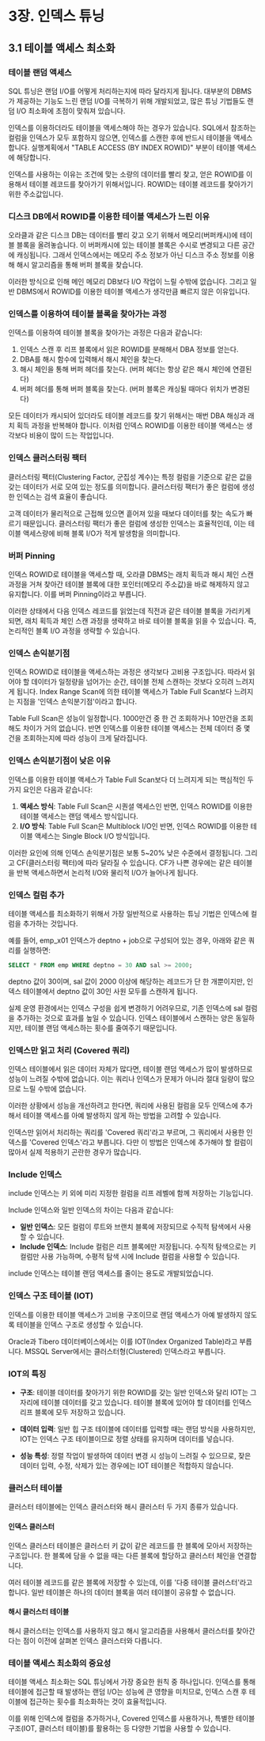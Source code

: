 # 3장. 인덱스 튜닝

## 3.1 테이블 액세스 최소화

### 테이블 랜덤 액세스

SQL 튜닝은 랜덤 I/O를 어떻게 처리하는지에 따라 달라지게 됩니다. 대부분의 DBMS가 제공하는 기능도 느린 랜덤 I/O를 극복하기 위해 개발되었고, 많은 튜닝 기법들도 랜덤 I/O 최소화에 초점이 맞춰져 있습니다.

인덱스를 이용하더라도 테이블을 액세스해야 하는 경우가 있습니다. SQL에서 참조하는 컬럼을 인덱스가 모두 포함하지 않으면, 인덱스를 스캔한 후에 반드시 테이블을 액세스합니다. 실행계획에서 "TABLE ACCESS (BY INDEX ROWID)" 부분이 테이블 액세스에 해당합니다.

인덱스를 사용하는 이유는 조건에 맞는 소량의 데이터를 빨리 찾고, 얻은 ROWID를 이용해서 테이블 레코드를 찾아가기 위해서입니다. ROWID는 테이블 레코드를 찾아가기 위한 주소값입니다.

### 디스크 DB에서 ROWID를 이용한 테이블 액세스가 느린 이유

오라클과 같은 디스크 DB는 데이터를 빨리 갖고 오기 위해서 메모리(버퍼캐시)에 테이블 블록을 올려놓습니다. 이 버퍼캐시에 있는 테이블 블록은 수시로 변경되고 다른 공간에 캐싱됩니다. 그래서 인덱스에서는 메모리 주소 정보가 아닌 디스크 주소 정보를 이용해 해시 알고리즘을 통해 버퍼 블록을 찾습니다.

이러한 방식으로 인해 메인 메모리 DB보다 I/O 작업이 느릴 수밖에 없습니다. 그리고 일반 DBMS에서 ROWID를 이용한 테이블 액세스가 생각만큼 빠르지 않은 이유입니다.

### 인덱스를 이용하여 테이블 블록을 찾아가는 과정

인덱스를 이용하여 테이블 블록을 찾아가는 과정은 다음과 같습니다:

1. 인덱스 스캔 후 리프 블록에서 읽은 ROWID를 분해해서 DBA 정보를 얻는다.
2. DBA를 해시 함수에 입력해서 해시 체인을 찾는다.
3. 해시 체인을 통해 버퍼 헤더를 찾는다. (버퍼 헤더는 항상 같은 해시 체인에 연결된다)
4. 버퍼 헤더를 통해 버퍼 블록을 찾는다. (버퍼 블록은 캐싱될 때마다 위치가 변경된다)

모든 데이터가 캐시되어 있더라도 테이블 레코드를 찾기 위해서는 매번 DBA 해싱과 래치 획득 과정을 반복해야 합니다. 이처럼 인덱스 ROWID를 이용한 테이블 액세스는 생각보다 비용이 많이 드는 작업입니다.

### 인덱스 클러스터링 팩터

클러스터링 팩터(Clustering Factor, 군집성 계수)는 특정 컬럼을 기준으로 같은 값을 갖는 데이터가 서로 모여 있는 정도를 의미합니다. 클러스터링 팩터가 좋은 컬럼에 생성한 인덱스는 검색 효율이 좋습니다.

고객 데이터가 물리적으로 근접해 있으면 흩어져 있을 때보다 데이터를 찾는 속도가 빠르기 때문입니다. 클러스터링 팩터가 좋은 컬럼에 생성한 인덱스는 효율적인데, 이는 테이블 액세스량에 비해 블록 I/O가 적게 발생함을 의미합니다.

### 버퍼 Pinning

인덱스 ROWID로 테이블을 액세스할 때, 오라클 DBMS는 래치 획득과 해시 체인 스캔 과정을 거쳐 찾아간 테이블 블록에 대한 포인터(메모리 주소값)을 바로 해제하지 않고 유지합니다. 이를 버퍼 Pinning이라고 부릅니다.

이러한 상태에서 다음 인덱스 레코드를 읽었는데 직전과 같은 테이블 블록을 가리키게 되면, 래치 획득과 체인 스캔 과정을 생략하고 바로 테이블 블록을 읽을 수 있습니다. 즉, 논리적인 블록 I/O 과정을 생략할 수 있습니다.

### 인덱스 손익분기점

인덱스 ROWID로 테이블을 액세스하는 과정은 생각보다 고비용 구조입니다. 따라서 읽어야 할 데이터가 일정량을 넘어가는 순간, 테이블 전체 스캔하는 것보다 오히려 느려지게 됩니다. Index Range Scan에 의한 테이블 액세스가 Table Full Scan보다 느려지는 지점을 '인덱스 손익분기점'이라고 합니다.

Table Full Scan은 성능이 일정합니다. 1000만건 중 한 건 조회하거나 10만건을 조회해도 차이가 거의 없습니다. 반면 인덱스를 이용한 테이블 액세스는 전체 데이터 중 몇 건을 조회하는지에 따라 성능이 크게 달라집니다.

### 인덱스 손익분기점이 낮은 이유

인덱스를 이용한 테이블 액세스가 Table Full Scan보다 더 느려지게 되는 핵심적인 두 가지 요인은 다음과 같습니다:

1. **액세스 방식**: Table Full Scan은 시퀀셜 액세스인 반면, 인덱스 ROWID를 이용한 테이블 액세스는 랜덤 액세스 방식입니다.
2. **I/O 방식**: Table Full Scan은 Multiblock I/O인 반면, 인덱스 ROWID를 이용한 테이블 액세스는 Single Block I/O 방식입니다.

이러한 요인에 의해 인덱스 손익분기점은 보통 5~20% 낮은 수준에서 결정됩니다. 그리고 CF(클러스터링 팩터)에 따라 달라질 수 있습니다. CF가 나쁜 경우에는 같은 테이블을 반복 액세스하면서 논리적 I/O와 물리적 I/O가 늘어나게 됩니다.

### 인덱스 컬럼 추가

테이블 액세스를 최소화하기 위해서 가장 일반적으로 사용하는 튜닝 기법은 인덱스에 컬럼을 추가하는 것입니다.

예를 들어, emp_x01 인덱스가 deptno + job으로 구성되어 있는 경우, 아래와 같은 쿼리를 실행하면:

```sql
SELECT * FROM emp WHERE deptno = 30 AND sal >= 2000;
```

deptno 값이 30이며, sal 값이 2000 이상에 해당하는 레코드가 단 한 개뿐이지만, 인덱스 테이블에서 deptno 값이 30인 사원 모두를 스캔하게 됩니다.

실제 운영 환경에서는 인덱스 구성을 쉽게 변경하기 어려우므로, 기존 인덱스에 sal 컬럼을 추가하는 것으로 효과를 높일 수 있습니다. 인덱스 테이블에서 스캔하는 양은 동일하지만, 테이블 랜덤 액세스하는 횟수를 줄여주기 때문입니다.

### 인덱스만 읽고 처리 (Covered 쿼리)

인덱스 테이블에서 읽은 데이터 자체가 많다면, 테이블 랜덤 액세스가 많이 발생하므로 성능이 느려질 수밖에 없습니다. 이는 쿼리나 인덱스가 문제가 아니라 절대 일량이 많으므로 느릴 수밖에 없습니다.

이러한 상황에서 성능을 개선하려고 한다면, 쿼리에 사용된 컬럼을 모두 인덱스에 추가해서 테이블 액세스를 아예 발생하지 않게 하는 방법을 고려할 수 있습니다.

인덱스만 읽어서 처리하는 쿼리를 'Covered 쿼리'라고 부르며, 그 쿼리에서 사용한 인덱스를 'Covered 인덱스'라고 부릅니다. 다만 이 방법은 인덱스에 추가해야 할 컬럼이 많아서 실제 적용하기 곤란한 경우가 많습니다.

### Include 인덱스

include 인덱스는 키 외에 미리 지정한 컬럼을 리프 레벨에 함께 저장하는 기능입니다.

Include 인덱스와 일반 인덱스의 차이는 다음과 같습니다:

- **일반 인덱스**: 모든 컬럼이 루트와 브랜치 블록에 저장되므로 수직적 탐색에서 사용할 수 있습니다.
- **Include 인덱스**: Include 컬럼은 리프 블록에만 저장됩니다. 수직적 탐색으로는 키 컬럼만 사용 가능하며, 수평적 탐색 시에 Include 컬럼을 사용할 수 있습니다.

include 인덱스는 테이블 랜덤 액세스를 줄이는 용도로 개발되었습니다.

### 인덱스 구조 테이블 (IOT)

인덱스를 이용한 테이블 액세스가 고비용 구조이므로 랜덤 액세스가 아예 발생하지 않도록 테이블을 인덱스 구조로 생성할 수 있습니다.

Oracle과 Tibero 데이터베이스에서는 이를 IOT(Index Organized Table)라고 부릅니다. MSSQL Server에서는 클러스터형(Clustered) 인덱스라고 부릅니다.

### IOT의 특징

- **구조**: 테이블 데이터를 찾아가기 위한 ROWID를 갖는 일반 인덱스와 달리 IOT는 그 자리에 테이블 데이터를 갖고 있습니다. 테이블 블록에 있어야 할 데이터를 인덱스 리프 블록에 모두 저장하고 있습니다.

- **데이터 입력**: 일반 힙 구조 테이블에 데이터를 입력할 때는 랜덤 방식을 사용하지만, IOT는 인덱스 구조 테이블이므로 정렬 상태를 유지하며 데이터를 넣습니다.

- **성능 특성**: 정렬 작업이 발생하여 데이터 변경 시 성능이 느려질 수 있으므로, 잦은 데이터 입력, 수정, 삭제가 있는 경우에는 IOT 테이블은 적합하지 않습니다.

### 클러스터 테이블

클러스터 테이블에는 인덱스 클러스터와 해시 클러스터 두 가지 종류가 있습니다.

#### 인덱스 클러스터

인덱스 클러스터 테이블은 클러스터 키 값이 같은 레코드를 한 블록에 모아서 저장하는 구조입니다. 한 블록에 담을 수 없을 때는 다른 블록에 할당하고 클러스터 체인을 연결합니다.

여러 테이블 레코드를 같은 블록에 저장할 수 있는데, 이를 '다중 테이블 클러스터'라고 합니다. 일반 테이블은 하나의 데이터 블록을 여러 테이블이 공유할 수 없습니다.

#### 해시 클러스터 테이블

해시 클러스터는 인덱스를 사용하지 않고 해시 알고리즘을 사용해서 클러스터를 찾아간다는 점이 이전에 살펴본 인덱스 클러스터와 다릅니다.

### 테이블 액세스 최소화의 중요성

테이블 액세스 최소화는 SQL 튜닝에서 가장 중요한 원칙 중 하나입니다. 인덱스를 통해 테이블에 접근할 때 발생하는 랜덤 I/O는 성능에 큰 영향을 미치므로, 인덱스 스캔 후 테이블에 접근하는 횟수를 최소화하는 것이 효율적입니다.

이를 위해 인덱스에 컬럼을 추가하거나, Covered 인덱스를 사용하거나, 특별한 테이블 구조(IOT, 클러스터 테이블)를 활용하는 등 다양한 기법을 사용할 수 있습니다.

